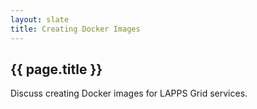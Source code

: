 ```yaml
---
layout: slate
title: Creating Docker Images
---
```


## {{ page.title }}

Discuss creating Docker images for LAPPS Grid services.
